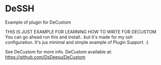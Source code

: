 # DeSSH
Example of plugin for DeCustom

THIS IS JUST EXAMPLE FOR LEARNING HOW TO WRITE FOR DECUSTOM
You can go ahead run this and install.. but it's made for my ssh configuration. It's jus minimal and simple example of Plugin Support. :) 

See DeCustom for more info.
DeCustom available at: https://github.com/DsDeesu/DeCustom
